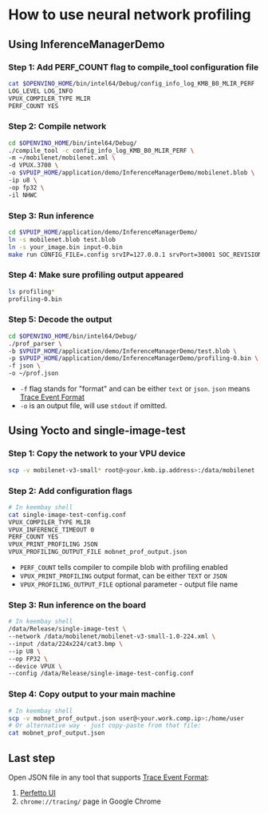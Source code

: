 # How to use neural network profiling

## Using InferenceManagerDemo

### Step 1: Add PERF_COUNT flag to compile_tool configuration file

```bash
cat $OPENVINO_HOME/bin/intel64/Debug/config_info_log_KMB_B0_MLIR_PERF
LOG_LEVEL LOG_INFO
VPUX_COMPILER_TYPE MLIR
PERF_COUNT YES
```

### Step 2: Compile network

```bash
cd $OPENVINO_HOME/bin/intel64/Debug/
./compile_tool -c config_info_log_KMB_B0_MLIR_PERF \
-m ~/mobilenet/mobilenet.xml \
-d VPUX.3700 \
-o $VPUIP_HOME/application/demo/InferenceManagerDemo/mobilenet.blob \
-ip u8 \
-op fp32 \
-il NHWC
```

### Step 3: Run inference

```bash
cd $VPUIP_HOME/application/demo/InferenceManagerDemo/
ln -s mobilenet.blob test.blob
ln -s your_image.bin input-0.bin
make run CONFIG_FILE=.config srvIP=127.0.0.1 srvPort=30001 SOC_REVISION=B0 CONFIG_BLOB_BUFFER_MAX_SIZE_MB=100
```

### Step 4: Make sure profiling output appeared

```bash
ls profiling*
profiling-0.bin
```

### Step 5: Decode the output

```bash
cd $OPENVINO_HOME/bin/intel64/Debug/
./prof_parser \
-b $VPUIP_HOME/application/demo/InferenceManagerDemo/test.blob \
-p $VPUIP_HOME/application/demo/InferenceManagerDemo/profiling-0.bin \
-f json \
-o ~/prof.json
```

* `-f` flag stands for "format" and can be either `text` or `json`.
`json` means [Trace Event Format]
* `-o` is an output file, will use `stdout` if omitted.

## Using Yocto and single-image-test

### Step 1: Copy the network to your VPU device

```bash
scp -v mobilenet-v3-small* root@<your.kmb.ip.address>:/data/mobilenet
```

### Step 2: Add configuration flags

```bash
# In keembay shell
cat single-image-test-config.conf
VPUX_COMPILER_TYPE MLIR
VPUX_INFERENCE_TIMEOUT 0
PERF_COUNT YES
VPUX_PRINT_PROFILING JSON
VPUX_PROFILING_OUTPUT_FILE mobnet_prof_output.json
```

* `PERF_COUNT` tells compiler to compile blob with profiling enabled
* `VPUX_PRINT_PROFILING` output format, can be either `TEXT` or `JSON`
* `VPUX_PROFILING_OUTPUT_FILE` optional parameter - output file name

### Step 3: Run inference on the board

```bash
# In keembay shell
/data/Release/single-image-test \
--network /data/mobilenet/mobilenet-v3-small-1.0-224.xml \
--input /data/224x224/cat3.bmp \
--ip U8 \
--op FP32 \
--device VPUX \
--config /data/Release/single-image-test-config.conf

```

### Step 4: Copy output to your main machine

```bash
# In keembay shell
scp -v mobnet_prof_output.json user@<your.work.comp.ip>:/home/user
# Or alternative way - just copy-paste from that file:
cat mobnet_prof_output.json
```

## Last step

Open JSON file in any tool that supports [Trace Event Format]:

1. [Perfetto UI](https://ui.perfetto.dev/)
2. `chrome://tracing/` page in Google Chrome

[Trace Event Format]: https://docs.google.com/document/d/1CvAClvFfyA5R-PhYUmn5OOQtYMH4h6I0nSsKchNAySU/preview#!
